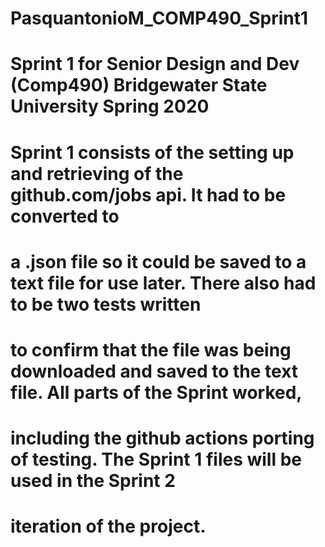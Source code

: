 # PasquantonioM_COMP490_Sprint1
# Sprint 1 for Senior Design and Dev (Comp490) Bridgewater State University Spring 2020

# Sprint 1 consists of the setting up and retrieving of the github.com/jobs api.  It had to be converted to
# a .json file so it could be saved to a text file for use later.  There also had to be two tests written 
# to confirm that the file was being downloaded and saved to the text file.  All parts of the Sprint worked,
# including the github actions porting of testing.  The Sprint 1 files will be used in the Sprint 2 
# iteration of the project.




